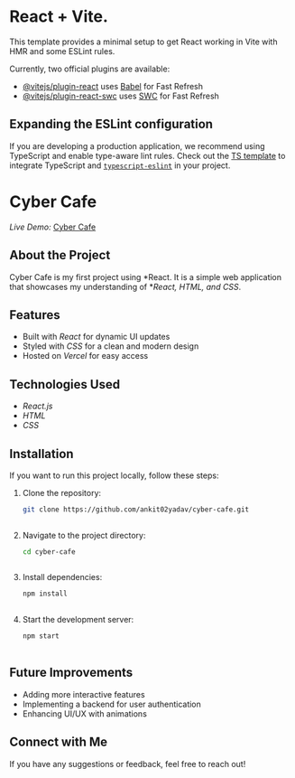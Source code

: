 # React + Vite. 

This template provides a minimal setup to get React working in Vite with HMR and some ESLint rules.

Currently, two official plugins are available:

- [@vitejs/plugin-react](https://github.com/vitejs/vite-plugin-react/blob/main/packages/plugin-react/README.md) uses [Babel](https://babeljs.io/) for Fast Refresh
- [@vitejs/plugin-react-swc](https://github.com/vitejs/vite-plugin-react-swc) uses [SWC](https://swc.rs/) for Fast Refresh

## Expanding the ESLint configuration

If you are developing a production application, we recommend using TypeScript and enable type-aware lint rules. Check out the [TS template](https://github.com/vitejs/vite/tree/main/packages/create-vite/template-react-ts) to integrate TypeScript and [`typescript-eslint`](https://typescript-eslint.io) in your project.

# Cyber Cafe  

*Live Demo:* [Cyber Cafe](https://gautam-docs.vercel.app/)  

## About the Project  

Cyber Cafe is my first project using *React. It is a simple web application that showcases my understanding of **React, HTML, and CSS*.  

## Features  

- Built with *React* for dynamic UI updates  
- Styled with *CSS* for a clean and modern design  
- Hosted on *Vercel* for easy access  

## Technologies Used  

- *React.js*  
- *HTML*  
- *CSS*  

## Installation  

If you want to run this project locally, follow these steps:  

1. Clone the repository:  
   ```bash
   git clone https://github.com/ankit02yadav/cyber-cafe.git
     
2. Navigate to the project directory:  
   ```bash
   cd cyber-cafe
     
3. Install dependencies:  
   ```bash
   npm install
     
4. Start the development server:  
   ```bash
   npm start
     

## Future Improvements  

- Adding more interactive features  
- Implementing a backend for user authentication  
- Enhancing UI/UX with animations  

## Connect with Me  

If you have any suggestions or feedback, feel free to reach out!
